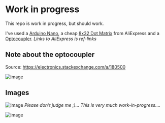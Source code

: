 # Work in progress

This repo is work in progress, but should work.

I've used a [Arduino Nano](https://s.click.aliexpress.com/e/_DdQsR7L), a cheap [8x32 Dot Matrix](https://s.click.aliexpress.com/e/_DdT4ZK1) from AliExpress and a [Optocoupler](https://s.click.aliexpress.com/e/_DmFqOQd).
_Links to AliExpress is ref-links_

## Note about the optocoupler

Source: https://electronics.stackexchange.com/a/180500

![image](https://user-images.githubusercontent.com/3549445/220594970-fe294fba-c9e2-4911-89c0-804cb18e5789.png)


## Images

![image](https://user-images.githubusercontent.com/3549445/220596476-271dc429-e10f-4380-a8dc-c40c797bfd2b.png)
_Please don't judge me ;)... This is very much work-in-progress...._

![image](https://user-images.githubusercontent.com/3549445/220595782-57669633-a91c-4734-9f2a-449dddcc0204.png)
